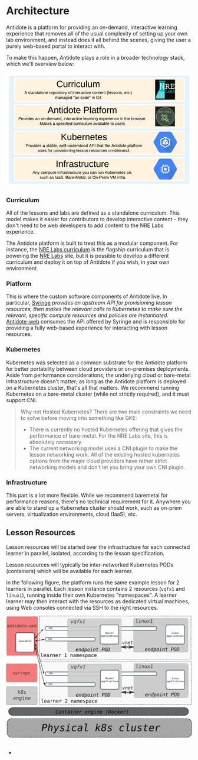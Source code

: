 # Architecture

Antidote is a platform for providing an on-demand, interactive learning experience that removes all of the usual complexity of setting up your own lab environment, and instead does it all behind the scenes, giving the user a purely web-based portal to interact with.

To make this happen, Antidote plays a role in a broader technology stack, which we'll overview below:

![](../../.gitbook/assets/antidote-architecture.png)

### Curriculum

All of the lessons and labs are defined as a standalone curriculum. This model makes it easier for contributors to develop interactive content - they don't need to be web developers to add content to the NRE Labs experience.

The Antidote platform is built to treat this as a modular component. For instance, the [NRE Labs curriculum](https://github.com/nre-learning/nrelabs-curriculum) is the flagship curriculum that is powering the [NRE Labs](https://nrelabs.io) site, but it is possible to develop a different curriculum and deploy it on top of Antidote if you wish, in your own environment. 

### Platform

This is where the custom software components of Antidote live. In particular, [Syringe](https://github.com/nre-learning/syringe) __provides an upstream API for provisioning lesson resources, then makes the relevant calls to Kubernetes to make sure the relevant, specific compute resources and policies are instantiated_._ [Antidote-web](https://github.com/nre-learning/antidote-web) consumes the API offered by Syringe and is responsible for providing a fully web-based experience for interacting with lesson resources.

### Kubernetes

Kubernetes was selected as a common substrate for the Antidote platform for better portability between cloud providers or on-premises deployments. Aside from performance considerations, the underlying cloud or bare-metal infrastructure doesn't matter; as long as the Antidote platform is deployed on a Kubernetes cluster, that's all that matters. We recommend running Kubernetes on a bare-metal cluster \(while not strictly required\), and it must support CNI.

> Why not Hosted Kubernetes? There are two main constraints we need to solve before moving into something like GKE:
>
> * There is currently no hosted Kubernetes offering that gives the performance of bare-metal. For the NRE Labs site, this is absolutely necessary.
> * The current networking model uses a CNI plugin to make the lesson networking work. All of the existing hosted kubernetes options from the major cloud providers have rather strict networking models and don't let you bring your own CNI plugin.

### Infrastructure

This part is a lot more flexible. While we recommend baremetal for performance reasons, there's no technical requirement for it. Anywhere you are able to stand up a Kubernetes cluster should work, such as on-prem servers, virtualization environments, cloud \(IaaS\), etc.

## Lesson Resources

Lesson resources will be started over the infrastructure for each connected learner in parallel, isolated, according to the lesson specification.

Lesson resources will typically be inter-networked Kubernetes PODs \(containers\) which will be available for each learner.

In the following figure, the platform runs the same example lesson for 2 learners in parallel. Each lesson instance contains 2 resources \(`vqfx1` and `linux1`\), running inside their own Kubernetes "namespaces". A learner learner may then interact with the resources as dedicated virtual machines, using Web consoles connected via SSH to the right resources.

![](../../.gitbook/assets/lessons_hla.png)

## 

* 
